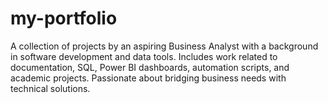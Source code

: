 # my-portfolio
A collection of projects by an aspiring Business Analyst with a background in software development and data tools. Includes work related to documentation, SQL, Power BI dashboards, automation scripts, and academic projects. Passionate about bridging business needs with technical solutions.
